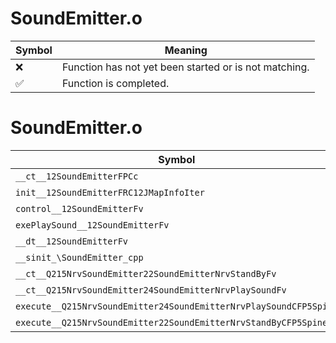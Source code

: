 # SoundEmitter.o
| Symbol | Meaning 
| ------------- | ------------- 
| :x: | Function has not yet been started or is not matching. 
| :white_check_mark: | Function is completed. 


# SoundEmitter.o
| Symbol | Decompiled? |
| ------------- | ------------- |
| `__ct__12SoundEmitterFPCc` | :x: |
| `init__12SoundEmitterFRC12JMapInfoIter` | :x: |
| `control__12SoundEmitterFv` | :x: |
| `exePlaySound__12SoundEmitterFv` | :x: |
| `__dt__12SoundEmitterFv` | :x: |
| `__sinit_\SoundEmitter_cpp` | :x: |
| `__ct__Q215NrvSoundEmitter22SoundEmitterNrvStandByFv` | :x: |
| `__ct__Q215NrvSoundEmitter24SoundEmitterNrvPlaySoundFv` | :x: |
| `execute__Q215NrvSoundEmitter24SoundEmitterNrvPlaySoundCFP5Spine` | :x: |
| `execute__Q215NrvSoundEmitter22SoundEmitterNrvStandByCFP5Spine` | :x: |
